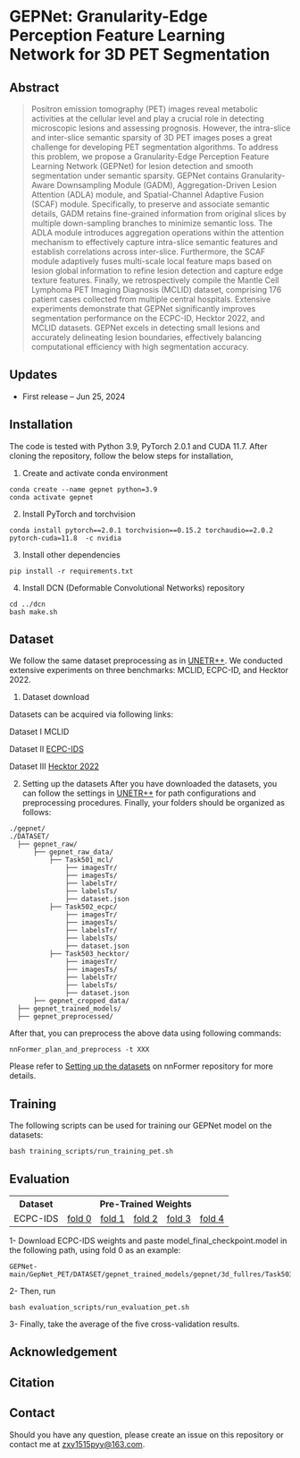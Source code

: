 # GEPNet: Granularity-Edge Perception Feature Learning Network for 3D PET Segmentation
## Abstract
> Positron emission tomography (PET) images reveal metabolic activities at the cellular level and play a crucial role in detecting microscopic lesions and assessing prognosis. However, the intra-slice and inter-slice semantic sparsity of 3D PET images poses a great challenge for developing PET segmentation algorithms. To address this problem, we propose a Granularity-Edge Perception Feature Learning Network (GEPNet) for lesion detection and smooth segmentation under semantic sparsity. GEPNet contains Granularity-Aware Downsampling Module (GADM), Aggregation-Driven Lesion Attention (ADLA) module, and Spatial-Channel Adaptive Fusion (SCAF) module. Specifically, to preserve and associate semantic details, GADM retains fine-grained information from original slices by multiple down-sampling branches to minimize semantic loss. The ADLA module introduces aggregation operations within the attention mechanism to effectively capture intra-slice semantic features and establish correlations across inter-slice. Furthermore, the SCAF module adaptively fuses multi-scale local feature maps based on lesion global information to refine lesion detection and capture edge texture features. Finally,  we retrospectively compile the Mantle Cell Lymphoma PET Imaging Diagnosis (MCLID) dataset, comprising 176 patient cases collected from multiple central hospitals. Extensive experiments demonstrate that GEPNet significantly improves segmentation performance on the ECPC-ID, Hecktor 2022, and MCLID datasets. GEPNet excels in detecting small lesions and accurately delineating lesion boundaries, effectively balancing computational efficiency with high segmentation accuracy.

## Updates
- First release – Jun 25, 2024

## Installation
The code is tested with Python 3.9, PyTorch 2.0.1 and CUDA 11.7. After cloning the repository, follow the below steps for installation,
  1. Create and activate conda environment
  ```
  conda create --name gepnet python=3.9
  conda activate gepnet
  ```
  2. Install PyTorch and torchvision
  ```
  conda install pytorch==2.0.1 torchvision==0.15.2 torchaudio==2.0.2 pytorch-cuda=11.8  -c nvidia
  ```
  3. Install other dependencies
  ```
  pip install -r requirements.txt
  ```
  4. Install DCN (Deformable Convolutional Networks) repository
  ```
  cd ../dcn
  bash make.sh
  ```

## Dataset
We follow the same dataset preprocessing as in [UNETR++](https://github.com/Amshaker/unetr_plus_plus). We conducted extensive experiments on three benchmarks: MCLID, ECPC-ID, and Hecktor 2022.

1. Dataset download
   
  
  Datasets can be acquired via following links:

  Dataset I MCLID
  
  Dataset II [ECPC-IDS](https://figshare.com/articles/dataset/ECPC-IDS/23808258) 
  
  Dataset III [Hecktor 2022](https://hecktor.grand-challenge.org/) 

2. Setting up the datasets
  After you have downloaded the datasets, you can follow the settings in [UNETR++](https://github.com/Amshaker/unetr_plus_plus) for path configurations and preprocessing procedures. Finally, your folders should be organized as follows:
  ```
  ./gepnet/
  ./DATASET/
    ├── gepnet_raw/
        ├── gepnet_raw_data/
            ├── Task501_mcl/
                ├── imagesTr/
                ├── imagesTs/
                ├── labelsTr/
                ├── labelsTs/
                ├── dataset.json
            ├── Task502_ecpc/
                ├── imagesTr/
                ├── imagesTs/
                ├── labelsTr/
                ├── labelsTs/
                ├── dataset.json
            ├── Task503_hecktor/
                ├── imagesTr/
                ├── imagesTs/
                ├── labelsTr/
                ├── labelsTs/
                ├── dataset.json
        ├── gepnet_cropped_data/
    ├── gepnet_trained_models/
    ├── gepnet_preprocessed/
  ```
  After that, you can preprocess the above data using following commands:
  ```
  nnFormer_plan_and_preprocess -t XXX
  ```

  Please refer to [Setting up the datasets](https://github.com/282857341/nnFormer) on nnFormer repository for more details. 

## Training
The following scripts can be used for training our GEPNet model on the datasets:
```
bash training_scripts/run_training_pet.sh
```

## Evaluation
<table>
  <tr>
    <th>Dataset</th>
    <th colspan="5" style="text-align: center">Pre-Trained Weights</th>
  </tr>
  <tr>
    <td>ECPC-IDS</td>
    <td><a href="#">fold 0</a></td>
    <td><a href="#">fold 1</a></td>
    <td><a href="#">fold 2</a></td>
    <td><a href="#">fold 3</a></td>
    <td><a href="#">fold 4</a></td>
  </tr>
</table>

1- Download ECPC-IDS weights and paste model_final_checkpoint.model in the following path, using fold 0 as an example:

```
GEPNet-main/GepNet_PET/DATASET/gepnet_trained_models/gepnet/3d_fullres/Task503_ecpc/gepnet_trainer_PET__nnFormerPlansv2.1_trgSp_1x1x1/fold_0
```

2- Then, run
```
bash evaluation_scripts/run_evaluation_pet.sh
```

3- Finally, take the average of the five cross-validation results.

## Acknowledgement

## Citation

## Contact
Should you have any question, please create an issue on this repository or contact me at zxy1515pyy@163.com.


